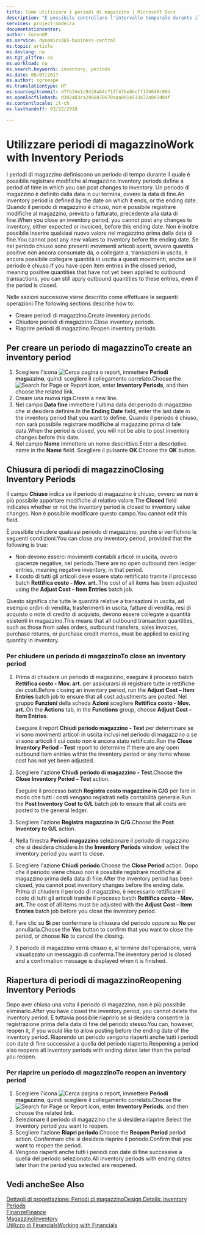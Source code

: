 ```yaml
---
title: Come utilizzare i periodi di magazzino | Microsoft Docs
description: "È possibile controllare l'intervallo temporale durante il quale si possono registrare modifiche al magazzino defininendo periodi di magazzino."
services: project-madeira
documentationcenter: 
author: SorenGP
ms.service: dynamics365-business-central
ms.topic: article
ms.devlang: na
ms.tgt_pltfrm: na
ms.workload: na
ms.search.keywords: inventory, periods
ms.date: 08/07/2017
ms.author: sgroespe
ms.translationtype: HT
ms.sourcegitcommit: d7fb34e1c9428a64c71ff47be8bcff174649c00d
ms.openlocfilehash: d302483ca2d66870670aaa0914533472a807d04f
ms.contentlocale: it-ch
ms.lasthandoff: 03/22/2018

---
```

# <a name="work-with-inventory-periods"></a><span data-ttu-id="87e0d-103">Utilizzare periodi di magazzino</span><span class="sxs-lookup"><span data-stu-id="87e0d-103">Work with Inventory Periods</span></span>
<span data-ttu-id="87e0d-104">I periodi di magazzino definiscono un periodo di tempo durante il quale è possibile registrare modifiche al magazzino.</span><span class="sxs-lookup"><span data-stu-id="87e0d-104">Inventory periods define a period of time in which you can post changes to inventory.</span></span> <span data-ttu-id="87e0d-105">Un periodo di magazzino è definito dalla data in cui termina, ovvero la data di fine.</span><span class="sxs-lookup"><span data-stu-id="87e0d-105">An inventory period is defined by the date on which it ends, or the ending date.</span></span> <span data-ttu-id="87e0d-106">Quando il periodo di magazzino è chiuso, non è possibile registrare modifiche al magazzino, previsto o fatturato, precedente alla data di fine.</span><span class="sxs-lookup"><span data-stu-id="87e0d-106">When you close an inventory period, you cannot post any changes to inventory, either expected or invoiced, before this ending date.</span></span> <span data-ttu-id="87e0d-107">Non è inoltre possibile inserire qualsiasi nuovo valore nel magazzino prima della data di fine.</span><span class="sxs-lookup"><span data-stu-id="87e0d-107">You cannot post any new values to inventory before the ending date.</span></span> <span data-ttu-id="87e0d-108">Se nel periodo chiuso sono presenti movimenti articoli aperti, ovvero quantità positive non ancora consumate da, o collegate a, transazioni in uscita, è ancora possibile collegare quantità in uscita a questi movimenti, anche se il periodo è chiuso.</span><span class="sxs-lookup"><span data-stu-id="87e0d-108">If you have open item entries in the closed period, meaning positive quantities that have not yet been applied to outbound transactions, you can still apply outbound quantities to these entries, even if the period is closed.</span></span>  

<span data-ttu-id="87e0d-109">Nelle sezioni successive viene descritto come effettuare le seguenti operazioni:</span><span class="sxs-lookup"><span data-stu-id="87e0d-109">The following sections describe how to:</span></span>  

* <span data-ttu-id="87e0d-110">Creare periodi di magazzino.</span><span class="sxs-lookup"><span data-stu-id="87e0d-110">Create inventory periods.</span></span>  
* <span data-ttu-id="87e0d-111">Chiudere periodi di magazzino.</span><span class="sxs-lookup"><span data-stu-id="87e0d-111">Close inventory periods.</span></span>  
* <span data-ttu-id="87e0d-112">Riaprire periodi di magazzino.</span><span class="sxs-lookup"><span data-stu-id="87e0d-112">Reopen inventory periods.</span></span>  

## <a name="to-create-an-inventory-period"></a><span data-ttu-id="87e0d-113">Per creare un periodo di magazzino</span><span class="sxs-lookup"><span data-stu-id="87e0d-113">To create an inventory period</span></span>  
1. <span data-ttu-id="87e0d-114">Scegliere l'icona ![Cerca pagina o report](media/ui-search/search_small.png "icona Cerca pagina o report"), immettere **Periodi magazzino**, quindi scegliere il collegamento correlato.</span><span class="sxs-lookup"><span data-stu-id="87e0d-114">Choose the ![Search for Page or Report](media/ui-search/search_small.png "Search for Page or Report icon") icon, enter **Inventory Periods**, and then choose the related link.</span></span>  
2. <span data-ttu-id="87e0d-115">Creare una nuova riga.</span><span class="sxs-lookup"><span data-stu-id="87e0d-115">Create a new line.</span></span>  
3. <span data-ttu-id="87e0d-116">Nel campo **Data fine** immettere l'ultima data del periodo di magazzino che si desidera definire.</span><span class="sxs-lookup"><span data-stu-id="87e0d-116">In the **Ending Date** field, enter the last date in the inventory period that you want to define.</span></span> <span data-ttu-id="87e0d-117">Quando il periodo è chiuso, non sarà possibile registrare modifiche al magazzino prima di tale data.</span><span class="sxs-lookup"><span data-stu-id="87e0d-117">When the period is closed, you will not be able to post inventory changes before this date.</span></span>  
4. <span data-ttu-id="87e0d-118">Nel campo **Nome** immettere un nome descrittivo.</span><span class="sxs-lookup"><span data-stu-id="87e0d-118">Enter a descriptive name in the **Name** field.</span></span> <span data-ttu-id="87e0d-119">Scegliere il pulsante **OK**.</span><span class="sxs-lookup"><span data-stu-id="87e0d-119">Choose the **OK** button.</span></span>  

## <a name="closing-inventory-periods"></a><span data-ttu-id="87e0d-120">Chiusura di periodi di magazzino</span><span class="sxs-lookup"><span data-stu-id="87e0d-120">Closing Inventory Periods</span></span>  
<span data-ttu-id="87e0d-121">Il campo **Chiuso** indica se il periodo di magazzino è chiuso, ovvero se non è più possibile apportare modifiche al relativo valore.</span><span class="sxs-lookup"><span data-stu-id="87e0d-121">The **Closed** field indicates whether or not the inventory period is closed to inventory value changes.</span></span> <span data-ttu-id="87e0d-122">Non è possibile modificare questo campo.</span><span class="sxs-lookup"><span data-stu-id="87e0d-122">You cannot edit this field.</span></span>  

<span data-ttu-id="87e0d-123">È possibile chiudere qualsiasi periodo di magazzino, purché si verifichino le seguenti condizioni:</span><span class="sxs-lookup"><span data-stu-id="87e0d-123">You can close any inventory period, provided that the following is true:</span></span>  

* <span data-ttu-id="87e0d-124">Non devono esserci movimenti contabili articoli in uscita, ovvero giacenze negative, nel periodo.</span><span class="sxs-lookup"><span data-stu-id="87e0d-124">There are no open outbound item ledger entries, meaning negative inventory, in that period.</span></span>  
* <span data-ttu-id="87e0d-125">Il costo di tutti gli articoli deve essere stato rettificato tramite il processo batch **Rettifica costo - Mov. art.**.</span><span class="sxs-lookup"><span data-stu-id="87e0d-125">The cost of all items has been adjusted using the **Adjust Cost – Item Entries** batch job.</span></span>  

<span data-ttu-id="87e0d-126">Questo significa che tutte le quantità relative a transazioni in uscita, ad esempio ordini di vendita, trasferimenti in uscita, fatture di vendita, resi di acquisto o note di credito di acquisto, devono essere collegate a quantità esistenti in magazzino.</span><span class="sxs-lookup"><span data-stu-id="87e0d-126">This means that all outbound transaction quantities, such as those from sales orders, outbound transfers, sales invoices, purchase returns, or purchase credit memos, must be applied to existing quantity in inventory.</span></span>  

### <a name="to-close-an-inventory-period"></a><span data-ttu-id="87e0d-127">Per chiudere un periodo di magazzino</span><span class="sxs-lookup"><span data-stu-id="87e0d-127">To close an inventory period</span></span>  
1. <span data-ttu-id="87e0d-128">Prima di chiudere un periodo di magazzino, eseguire il processo batch **Rettifica costo - Mov. art.** per assicurarsi di registrare tutte le rettifiche dei costi.</span><span class="sxs-lookup"><span data-stu-id="87e0d-128">Before closing an inventory period, run the **Adjust Cost – Item Entries** batch job to ensure that all cost adjustments are posted.</span></span> <span data-ttu-id="87e0d-129">Nel gruppo **Funzioni** della scheda **Azioni** scegliere **Rettifica costo - Mov. art.**.</span><span class="sxs-lookup"><span data-stu-id="87e0d-129">On the **Actions** tab, in the **Functions** group, choose **Adjust Cost – Item Entries**.</span></span>  

     <span data-ttu-id="87e0d-130">Eseguire il report **Chiudi periodo magazzino - Test** per determinare se vi sono movimenti articoli in uscita inclusi nel periodo di magazzino o se vi sono articoli il cui costo non è ancora stato rettificato.</span><span class="sxs-lookup"><span data-stu-id="87e0d-130">Run the **Close Inventory Period – Test** report to determine if there are any open outbound item entries within the inventory period or any items whose cost has not yet been adjusted.</span></span>  
2. <span data-ttu-id="87e0d-131">Scegliere l'azione **Chiudi periodo di magazzino - Test**.</span><span class="sxs-lookup"><span data-stu-id="87e0d-131">Choose the **Close Inventory Period – Test** action.</span></span>  

     <span data-ttu-id="87e0d-132">Eseguire il processo batch **Registra costo magazzino in C/G** per fare in modo che tutti i costi vengano registrati nella contabilità generale.</span><span class="sxs-lookup"><span data-stu-id="87e0d-132">Run the **Post Inventory Cost to G/L** batch job to ensure that all costs are posted to the general ledger.</span></span>  
3. <span data-ttu-id="87e0d-133">Scegliere l'azione **Registra magazzino in C/G**.</span><span class="sxs-lookup"><span data-stu-id="87e0d-133">Choose the **Post Inventory to G/L** action.</span></span>  
4. <span data-ttu-id="87e0d-134">Nella finestra **Periodi magazzino** selezionare il periodo di magazzino che si desidera chiudere.</span><span class="sxs-lookup"><span data-stu-id="87e0d-134">In the **Inventory Periods** window, select the inventory period you want to close.</span></span>  
5. <span data-ttu-id="87e0d-135">Scegliere l'azione **Chiudi periodo**.</span><span class="sxs-lookup"><span data-stu-id="87e0d-135">Choose the **Close Period** action.</span></span> <span data-ttu-id="87e0d-136">Dopo che il periodo viene chiuso non è possibile registrare modifiche al magazzino prima della data di fine.</span><span class="sxs-lookup"><span data-stu-id="87e0d-136">After the inventory period has been closed, you cannot post inventory changes before the ending date.</span></span> <span data-ttu-id="87e0d-137">Prima di chiudere il periodo di magazzino, è necessario rettificare il costo di tutti gli articoli tramite il processo batch **Rettifica costo - Mov. art.**.</span><span class="sxs-lookup"><span data-stu-id="87e0d-137">The cost of all items must be adjusted with the **Adjust Cost – Item Entries** batch job before you close the inventory period.</span></span>  
6. <span data-ttu-id="87e0d-138">Fare clic su **Sì** per confermare la chiusura del periodo oppure su **No** per annullarla.</span><span class="sxs-lookup"><span data-stu-id="87e0d-138">Choose the **Yes** button to confirm that you want to close the period, or choose **No** to cancel the closing.</span></span>  
7. <span data-ttu-id="87e0d-139">Il periodo di magazzino verrà chiuso e, al termine dell'operazione, verrà visualizzato un messaggio di conferma.</span><span class="sxs-lookup"><span data-stu-id="87e0d-139">The inventory period is closed and a confirmation message is displayed when it is finished.</span></span>  

## <a name="reopening-inventory-periods"></a><span data-ttu-id="87e0d-140">Riapertura di periodi di magazzino</span><span class="sxs-lookup"><span data-stu-id="87e0d-140">Reopening Inventory Periods</span></span>  
<span data-ttu-id="87e0d-141">Dopo aver chiuso una volta il periodo di magazzino, non è più possibile eliminarlo.</span><span class="sxs-lookup"><span data-stu-id="87e0d-141">After you have closed the inventory period, you cannot delete the inventory period.</span></span> <span data-ttu-id="87e0d-142">È tuttavia possibile riaprirlo se si desidera consentire la registrazione prima della data di fine del periodo stesso.</span><span class="sxs-lookup"><span data-stu-id="87e0d-142">You can, however, reopen it, if you would like to allow posting before the ending date of the inventory period.</span></span> <span data-ttu-id="87e0d-143">Riaprendo un periodo vengono riaperti anche tutti i periodi con date di fine successive a quella del periodo riaperto.</span><span class="sxs-lookup"><span data-stu-id="87e0d-143">Reopening a period also reopens all inventory periods with ending dates later than the period you reopen.</span></span>  

### <a name="to-reopen-an-inventory-period"></a><span data-ttu-id="87e0d-144">Per riaprire un periodo di magazzino</span><span class="sxs-lookup"><span data-stu-id="87e0d-144">To reopen an inventory period</span></span>  
1. <span data-ttu-id="87e0d-145">Scegliere l'icona ![Cerca pagina o report](media/ui-search/search_small.png "icona Cerca pagina o report"), immettere **Periodi magazzino**, quindi scegliere il collegamento correlato.</span><span class="sxs-lookup"><span data-stu-id="87e0d-145">Choose the ![Search for Page or Report](media/ui-search/search_small.png "Search for Page or Report icon") icon, enter **Inventory Periods**, and then choose the related link.</span></span>  
2. <span data-ttu-id="87e0d-146">Selezionare il periodo di magazzino che si desidera riaprire.</span><span class="sxs-lookup"><span data-stu-id="87e0d-146">Select the inventory period you want to reopen.</span></span>  
3. <span data-ttu-id="87e0d-147">Scegliere l'azione **Riapri periodo**.</span><span class="sxs-lookup"><span data-stu-id="87e0d-147">Choose the **Reopen Period** period action.</span></span> <span data-ttu-id="87e0d-148">Confermare che si desidera riaprire il periodo.</span><span class="sxs-lookup"><span data-stu-id="87e0d-148">Confirm that you want to reopen the period.</span></span>  
4. <span data-ttu-id="87e0d-149">Vengono riaperti anche tutti i periodi con date di fine successive a quella del periodo selezionato.</span><span class="sxs-lookup"><span data-stu-id="87e0d-149">All inventory periods with ending dates later than the period you selected are reopened.</span></span>  

## <a name="see-also"></a><span data-ttu-id="87e0d-150">Vedi anche</span><span class="sxs-lookup"><span data-stu-id="87e0d-150">See Also</span></span>  
[<span data-ttu-id="87e0d-151">Dettagli di progettazione: Periodi di magazzino</span><span class="sxs-lookup"><span data-stu-id="87e0d-151">Design Details: Inventory Periods</span></span>](design-details-inventory-periods.md)  
[<span data-ttu-id="87e0d-152">Finanze</span><span class="sxs-lookup"><span data-stu-id="87e0d-152">Finance</span></span>](finance.md)  
[<span data-ttu-id="87e0d-153">Magazzino</span><span class="sxs-lookup"><span data-stu-id="87e0d-153">Inventory</span></span>](inventory-manage-inventory.md)  
[<span data-ttu-id="87e0d-154">Utilizzo di Financials</span><span class="sxs-lookup"><span data-stu-id="87e0d-154">Working with Financials</span></span>](ui-work-product.md)

